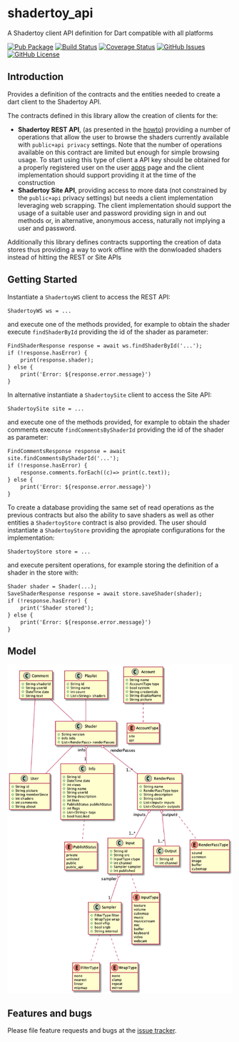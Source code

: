 # shadertoy_api
A Shadertoy client API definition for Dart compatible with all platforms

[![Pub Package](https://img.shields.io/pub/v/shadertoy_api.svg?style=flat-square)](https://pub.dartlang.org/packages/shadertoy_api)
[![Build Status](https://github.com/ivoleitao/shadertoy_api/workflows/build/badge.svg)](https://github.com/ivoleitao/shadertoy_api/actions)
[![Coverage Status](https://codecov.io/gh/ivoleitao/shadertoy_api/graph/badge.svg)](https://codecov.io/gh/ivoleitao/shadertoy_api)
[![GitHub Issues](https://img.shields.io/github/issues/ivoleitao/shadertoy_api.svg)](https://github.com/ivoleitao/shadertoy_api/issues)
[![GitHub License](https://img.shields.io/badge/License-MIT-yellow.svg)](https://opensource.org/licenses/MIT)

## Introduction

Provides a definition of the contracts and the entities needed to create a dart client to the Shadertoy API.

The contracts defined in this library allow the creation of clients for the:
* **Shadertoy REST API**, (as presented in the [howto](https://www.shadertoy.com/howto#q2)) providing a number of operations that allow the user to browse the shaders currently available with `public+api privacy` settings. Note that the number of operations available on this contract are limited but enough for simple browsing usage. To start using this type of client a API key should be obtained for a properly registered user on the user [apps](https://www.shadertoy.com/myapps) page and the client implementation should support providing it at the time of the construction
* **Shadertoy Site API**, providing access to more data (not constrained by the `public+api` privacy settings) but needs a client implementation leveraging web scrapping. The client implementation should support the usage of a suitable user and password providing sign in and out methods or, in alternative, anonymous access, naturally not implying a user and password.

Additionally this library defines contracts supporting the creation of data stores thus providing a way to work offline with the donwloaded shaders instead of hitting the REST or Site APIs

## Getting Started

Instantiate a `ShadertoyWS` client to access the REST API:

```
ShadertoyWS ws = ...
```
and execute one of the methods provided, for example to obtain the shader execute `findShaderById` providing the id of the shader as parameter:
```
FindShaderResponse response = await ws.findShaderById('...');
if (!response.hasError) {
    print(response.shader);
} else {
    print('Error: ${response.error.message}')
}
```
In alternative instantiate a `ShadertoySite` client to access the Site API:
```
ShadertoySite site = ...
```
and execute one of the methods provided, for example to obtain the shader comments execute `findCommentsByShaderId` providing the id of the shader as parameter:
```
FindCommentsResponse response = await site.findCommentsByShaderId('...');
if (!response.hasError) {
    response.comments.forEach((c)=> print(c.text));
} else {
    print('Error: ${response.error.message}')
}
```
To create a database providing the same set of read operations as the previous contracts but also the ability to save shaders as well as other entities a `ShadertoyStore` contract is also provided. The user should instantiate a `ShadertoyStore` providing the apropiate configurations for the implementation:
```
ShadertoyStore store = ...
```
and execute persitent operations, for example storing the definition of a shader in the store with:
```
Shader shader = Shader(...);
SaveShaderResponse response = await store.saveShader(shader);
if (!response.hasError) {
    print('Shader stored');
} else {
    print('Error: ${response.error.message}')
}
```

## Model

![Shadertoy API Model](doc/media/model.png?raw=true)

## Features and bugs

Please file feature requests and bugs at the [issue tracker][tracker].

[tracker]: http://github.com/ivoleitao/shadertoy_api/issues/new
